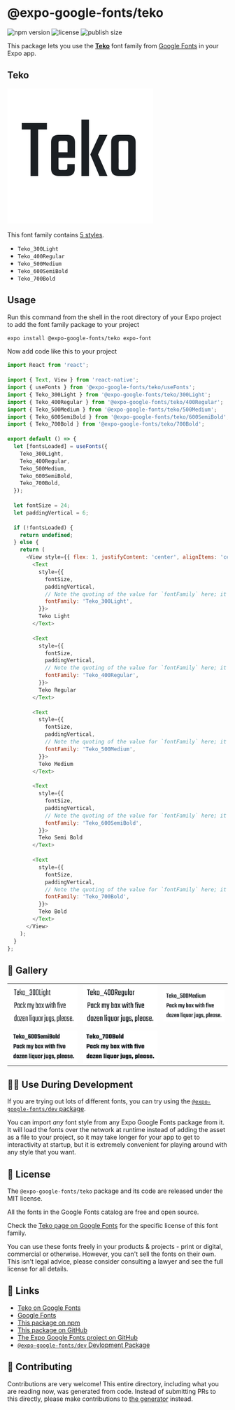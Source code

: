 # @expo-google-fonts/teko

![npm version](https://flat.badgen.net/npm/v/@expo-google-fonts/teko)
![license](https://flat.badgen.net/github/license/expo/google-fonts)
![publish size](https://flat.badgen.net/packagephobia/install/@expo-google-fonts/teko)

This package lets you use the [**Teko**](https://fonts.google.com/specimen/Teko) font family from [Google Fonts](https://fonts.google.com/) in your Expo app.

## Teko

![Teko](./font-family.png)

This font family contains [5 styles](#-gallery).

- `Teko_300Light`
- `Teko_400Regular`
- `Teko_500Medium`
- `Teko_600SemiBold`
- `Teko_700Bold`

## Usage

Run this command from the shell in the root directory of your Expo project to add the font family package to your project
```sh
expo install @expo-google-fonts/teko expo-font
```

Now add code like this to your project
```js
import React from 'react';

import { Text, View } from 'react-native';
import { useFonts } from '@expo-google-fonts/teko/useFonts';
import { Teko_300Light } from '@expo-google-fonts/teko/300Light';
import { Teko_400Regular } from '@expo-google-fonts/teko/400Regular';
import { Teko_500Medium } from '@expo-google-fonts/teko/500Medium';
import { Teko_600SemiBold } from '@expo-google-fonts/teko/600SemiBold';
import { Teko_700Bold } from '@expo-google-fonts/teko/700Bold';

export default () => {
  let [fontsLoaded] = useFonts({
    Teko_300Light,
    Teko_400Regular,
    Teko_500Medium,
    Teko_600SemiBold,
    Teko_700Bold,
  });

  let fontSize = 24;
  let paddingVertical = 6;

  if (!fontsLoaded) {
    return undefined;
  } else {
    return (
      <View style={{ flex: 1, justifyContent: 'center', alignItems: 'center' }}>
        <Text
          style={{
            fontSize,
            paddingVertical,
            // Note the quoting of the value for `fontFamily` here; it expects a string!
            fontFamily: 'Teko_300Light',
          }}>
          Teko Light
        </Text>

        <Text
          style={{
            fontSize,
            paddingVertical,
            // Note the quoting of the value for `fontFamily` here; it expects a string!
            fontFamily: 'Teko_400Regular',
          }}>
          Teko Regular
        </Text>

        <Text
          style={{
            fontSize,
            paddingVertical,
            // Note the quoting of the value for `fontFamily` here; it expects a string!
            fontFamily: 'Teko_500Medium',
          }}>
          Teko Medium
        </Text>

        <Text
          style={{
            fontSize,
            paddingVertical,
            // Note the quoting of the value for `fontFamily` here; it expects a string!
            fontFamily: 'Teko_600SemiBold',
          }}>
          Teko Semi Bold
        </Text>

        <Text
          style={{
            fontSize,
            paddingVertical,
            // Note the quoting of the value for `fontFamily` here; it expects a string!
            fontFamily: 'Teko_700Bold',
          }}>
          Teko Bold
        </Text>
      </View>
    );
  }
};

```

## 🔡 Gallery


||||
|-|-|-|
|![Teko_300Light](.//300Light/Teko_300Light.ttf.png)|![Teko_400Regular](.//400Regular/Teko_400Regular.ttf.png)|![Teko_500Medium](.//500Medium/Teko_500Medium.ttf.png)||
|![Teko_600SemiBold](.//600SemiBold/Teko_600SemiBold.ttf.png)|![Teko_700Bold](.//700Bold/Teko_700Bold.ttf.png)|||


## 👩‍💻 Use During Development

If you are trying out lots of different fonts, you can try using the [`@expo-google-fonts/dev` package](https://github.com/expo/google-fonts/tree/master/font-packages/dev#readme).

You can import *any* font style from any Expo Google Fonts package from it. It will load the fonts
over the network at runtime instead of adding the asset as a file to your project, so it may take longer
for your app to get to interactivity at startup, but it is extremely convenient
for playing around with any style that you want.

## 📖 License

The `@expo-google-fonts/teko` package and its code are released under the MIT license.

All the fonts in the Google Fonts catalog are free and open source.

Check the [Teko page on Google Fonts](https://fonts.google.com/specimen/Teko) for the specific license of this font family.

You can use these fonts freely in your products & projects - print or digital, commercial or otherwise. However, you can't sell the fonts on their own. This isn't legal advice, please consider consulting a lawyer and see the full license for all details.

## 🔗 Links

- [Teko on Google Fonts](https://fonts.google.com/specimen/Teko)
- [Google Fonts](https://fonts.google.com/)
- [This package on npm](https://www.npmjs.com/package/@expo-google-fonts/teko)
- [This package on GitHub](https://github.com/expo/google-fonts/tree/master/font-packages/teko)
- [The Expo Google Fonts project on GitHub](https://github.com/expo/google-fonts)
- [`@expo-google-fonts/dev` Devlopment Package](https://github.com/expo/google-fonts/tree/master/font-packages/dev)

## 🤝 Contributing

Contributions are very welcome! This entire directory, including what you are reading now, was generated from code. Instead of submitting PRs to this directly, please make contributions to [the generator](https://github.com/expo/google-fonts/tree/master/packages/generator) instead.
